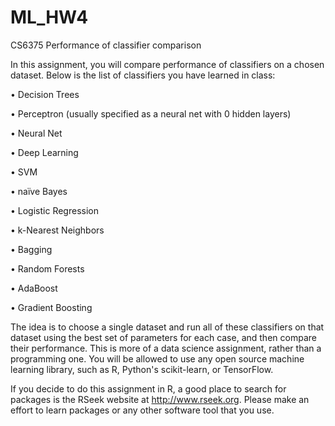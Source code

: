 # ML_HW4
CS6375 Performance of classifier comparison

In this assignment, you will compare performance of classifiers on a chosen dataset. Below is
the list of classifiers you have learned in class:

• Decision Trees

• Perceptron (usually specified as a neural net with 0 hidden layers)

• Neural Net

• Deep Learning

• SVM

• naïve Bayes

• Logistic Regression

• k-Nearest Neighbors

• Bagging

• Random Forests

• AdaBoost

• Gradient Boosting

The idea is to choose a single dataset and run all of these classifiers on that dataset using the best
set of parameters for each case, and then compare their performance. This is more of a data
science assignment, rather than a programming one. You will be allowed to use any open source
machine learning library, such as R, Python's scikit-learn, or TensorFlow.

If you decide to do this assignment in R, a good place to search for packages is the RSeek website
at http://www.rseek.org. Please make an effort to learn packages or any other software tool that
you use.
